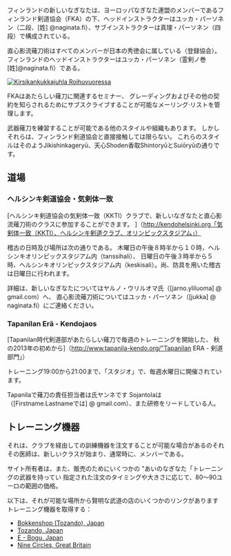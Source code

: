 フィンランドの新しいなぎなたは、ヨーロッパなぎなた連盟のメンバーであるフィンランド剣道協会（FKA）の下、ヘッドインストラクターはユッカ・パーソネン（二段、[姓] @naginata.fi）、サブインストラクターは真理・パーソネン（四段）で構成されている。

直心影流薙刀術はすべてのメンバーが日本の秀徳会に属している（登録協会）。
フィンランドのヘッドインストラクターはユッカ・パーソネン（霊剣ノ巻　[姓]@naginata.fi）である。

[![Kirsikankukkajuhla Roihuvuoressa](http://farm6.static.flickr.com/5231/7188222444_8b8d2512c1_m.jpg)
](http://flickr.com/photos/naakkalinna/7188222444 "Kirsikankukkajuhla Roihuvuoressa / Naakka")

FKAはあたらしい薙刀に関連するセミナー、
グレーディングおよびその他の契約を知らされるためにサブスクライブすることが可能なメーリング·リストを管理します。

武器薙刀を練習することが可能である他のスタイルや組織もあります。
しかしそれらは、フィンランド剣道協会と直接接触しては限らない。
これらのスタイルはそのようJikishinkageryū、天心Shoden香取ShintoryūとSuiōryūの通りです。


## 道場

### ヘルシンキ剣道協会・気剣体一致

[ヘルシンキ剣道協会の気剣体一致（KKTI）クラブで、新しいなぎなたと直心影流薙刀術のクラスに参加することができます。
]（http://kendohelsinki.org「気剣体一致（KKTI）、ヘルシンキ剣道クラブ、オリンピックスタジアム」）

稽古の日時及び場所は次の通りである。
木曜日の午後８時半から１０時，ヘルシンキオリンピックスタジアム内（tanssihali）、
日曜日の午後３時半から５時、ヘルシンキオリンピックスタジアム内（keskisali）。尚、防具を用いた稽古は日曜日に行われます。


詳細は、新しいなぎなたについてはヤルノ・ウリルオマ氏（[jarno.yliluoma] @ gmail.com）へ、
直心影流薙刀術についてはユッカ・パーソネン（[jukka] @ naginata.fi）にご連絡ください。

### Tapanilan Erä - Kendojaos

[Tapanilan時代剣道部があたらしい薙刀で毎週のトレーニングを開始した、
秋の2013年の初めから]（http://www.tapanila-kendo.org/"Tapanilan ERA - 剣道部門」）

トレーニング19:00から21:00まで、「スタジオ」で、毎週水曜日に開催されています。

Tapanilaで薙刀の責任担当者は氏ヤンネです
Sojantolaは（[Firstname.Lastnameでは] @ gmail.com）、また研修をリードしている人。

## トレーニング機器

それは、クラブを経由しての訓練機器を注文することが可能な場合があるのそれ
その医師は、新しいクラスが始まり、通常時に、メンバーである。

サイト所有者は、また、販売のためにいくつかの "あいのなぎなた「トレーニングの武器を持ってい
指定された注文のタイミングや大きさに応じて、80〜90ユーロの範囲の価格。

以下は、それが可能な場所から賢明な武道の店のいくつかのリンクがあります
トレーニング機器を取得する：

-   [Bokkenshop (Tozando), Japan](http://www.bokkenshop.com/ "Bokkenshop")
-   [Tozando, Japan](http://www.tozandoshop.com/ "Tozando")
-   [E - Bogu, Japan](http://www.e-bogu.jp/ "E- Bogu Japan")
-   [Nine Circles, Great Britain](http://www.ninecircles.co.uk/ "Nine Circles")
